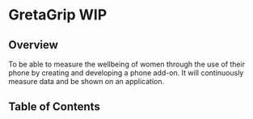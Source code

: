 # GretaGrip WIP

## Overview

To be able to measure the wellbeing of women through the use of their phone by creating and developing a  phone add-on. It will continuously measure data and be shown on an application.

## Table of Contents


